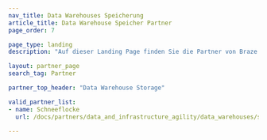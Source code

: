 ```yaml
---
nav_title: Data Warehouses Speicherung
article_title: Data Warehouse Speicher Partner
page_order: 7

page_type: landing
description: "Auf dieser Landing Page finden Sie die Partner von Braze (Alloys), die Ihnen dabei helfen, Ihre Daten aus Ihren Messaging-Kampagnen nutzbar zu machen."

layout: partner_page
search_tag: Partner

partner_top_header: "Data Warehouse Storage"

valid_partner_list:
- name: Schneeflocke
  url: /docs/partners/data_and_infrastructure_agility/data_warehouses/snowflake/

---
```

